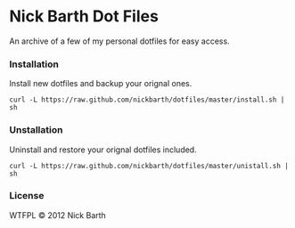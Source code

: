 # Nick Barth Dot Files

An archive of a few of my personal dotfiles for easy access.

### Installation

Install new dotfiles and backup your orignal ones.

```terminal
curl -L https://raw.github.com/nickbarth/dotfiles/master/install.sh | sh
```

### Unstallation

Uninstall and restore your orignal dotfiles included.

```terminal
curl -L https://raw.github.com/nickbarth/dotfiles/master/unistall.sh | sh
```

### License
WTFPL &copy; 2012 Nick Barth
